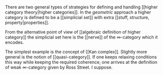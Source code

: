 There are two general types of strategies for defining and handling [[higher category theory|higher categories]]. In the _geometric_ approach a higher category is defined to be a [[simplicial set]] with extra [[stuff, structure, property|properties]].

From the alternative point of view of [[algebraic definition of higher category]] the simplicial set here is the [[nerve]] of the $\infty$-category which it encodes.

The simplest example is the concept of [[Kan complex]]. Slightly more general is the notion of [[quasi-category]]. If one keeps relaxing conditions this way while keeping the required coherence, one arrives at the definition of weak $\infty$-category given by Ross Street. I suppose.